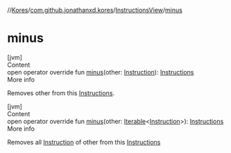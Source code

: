 //[Kores](../../index.md)/[com.github.jonathanxd.kores](../index.md)/[InstructionsView](index.md)/[minus](minus.md)



# minus  
[jvm]  
Content  
open operator override fun [minus](minus.md)(other: [Instruction](../-instruction/index.md)): [Instructions](../-instructions/index.md)  
More info  


Removes other from this [Instructions](../-instructions/index.md).

  


[jvm]  
Content  
open operator override fun [minus](minus.md)(other: [Iterable](https://kotlinlang.org/api/latest/jvm/stdlib/kotlin.collections/-iterable/index.html)<[Instruction](../-instruction/index.md)>): [Instructions](../-instructions/index.md)  
More info  


Removes all [Instruction](../-instruction/index.md) of other from this [Instructions](../-instructions/index.md)

  



